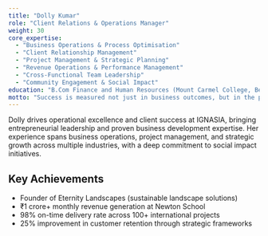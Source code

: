 ```yaml
---
title: "Dolly Kumar"
role: "Client Relations & Operations Manager"
weight: 30
core_expertise:
  - "Business Operations & Process Optimisation"
  - "Client Relationship Management"
  - "Project Management & Strategic Planning"
  - "Revenue Operations & Performance Management"
  - "Cross-Functional Team Leadership"
  - "Community Engagement & Social Impact"
education: "B.Com Finance and Human Resources (Mount Carmel College, Bengaluru)"
motto: "Success is measured not just in business outcomes, but in the positive impact we create for our clients and communities."
---
```


Dolly drives operational excellence and client success at IGNASIA, bringing entrepreneurial leadership and proven business development expertise. Her experience spans business operations, project management, and strategic growth across multiple industries, with a deep commitment to social impact initiatives.

## Key Achievements

- Founder of Eternity Landscapes (sustainable landscape solutions)
- ₹1 crore+ monthly revenue generation at Newton School
- 98% on-time delivery rate across 100+ international projects
- 25% improvement in customer retention through strategic frameworks